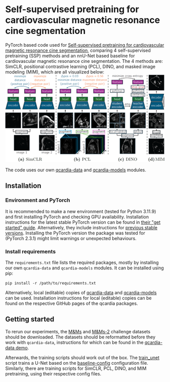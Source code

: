 # Self-supervised pretraining for cardiovascular magnetic resonance cine segmentation

PyTorch based code used for [Self-supervised pretraining for cardiovascular magnetic resonance cine segmentation](), comparing 4 self-supervised pretraining (SSP) methods and an nnU-Net based baseline for cardiovascular magnetic resonance cine segmentation. The 4 methods are: SimCLR, positional contrastive learning (PCL), DINO, and masked image modeling (MIM), which are all visualized below:
![SSP methods visualizations](docs/ssp-methods-visualization.png?raw=true)

The code uses our own [qcardia-data](https://github.com/q-cardIA/qcardia-data) and [qcardia-models](https://github.com/q-cardIA/qcardia-data) modules.

## Installation
### Environment and PyTorch
It is recommended to make a new environment (tested for Python 3.11.9) and first installing PyTorch and checking GPU availability. Installation instructions for the latest stable PyTorch version can be found in [their "get started" guide](https://pytorch.org/get-started/locally/). Alternatively, they include instructions for [previous stable versions](https://pytorch.org/get-started/previous-versions/). Installing the PyTorch version the package was tested for (PyTorch 2.3.1) might limit warnings or unexpected behaviours.

### Install requirements
The `requirements.txt` file lists the required packages, mostly by installing our own `qcardia-data` and `qcardia-models` modules. It can be installed using pip:
```
pip install -r /path/to/requirements.txt
```

Alternatively, local (editable) copies of [qcardia-data](https://github.com/q-cardIA/qcardia-data) and [qcardia-models](https://github.com/q-cardIA/qcardia-data) can be used. Installation instructions for local (editable) copies can be found on the respective GitHub pages of the qcardia packages.

## Getting started
To rerun our experiments, the [M&Ms](https://www.ub.edu/mnms/) and [M&Ms-2](https://www.ub.edu/mnms-2/) challenge datasets should be downloaded. The datasets should be reformatted before they work with `qcardia-data`, instructions for which can be found in the [qcardia-data demo](https://github.com/q-cardIA/qcardia-data/blob/main/demo.ipynb). 

Afterwards, the training scripts should work out of the box. The [train_unet](code/train_unet.py) script trains a U-Net based on the [baseline-config](configs/baseline-config.yaml) configuration file. Similarly, there are training scripts for SimCLR, PCL, DINO, and MIM pretraining, using their respective config files.
